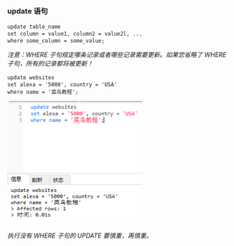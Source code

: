 ### update 语句

```MySql
update table_name
set column = value1, column2 = value2l, ...
where some_column = some_value; 
```
*注意：WHERE 子句规定哪条记录或者哪些记录需要更新。如果您省略了 WHERE 子句，所有的记录都将被更新！*

```MySql
update websites
set alexa = '5000', country = 'USA'
where name = '菜鸟教程';
```
<img src='./img/update.png' />


*执行没有 WHERE 子句的 UPDATE 要慎重，再慎重。*